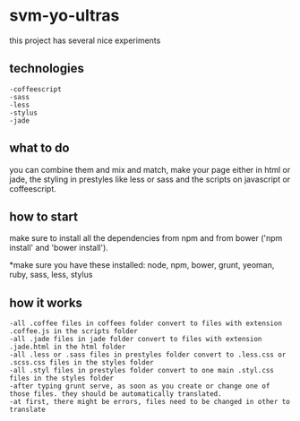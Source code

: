 svm-yo-ultras
=============

this project has several nice experiments

technologies
------------

	-coffeescript
	-sass
	-less
	-stylus
	-jade

what to do
----------

you can combine them and mix and match, make your page either in html or jade, the styling in prestyles like less or sass and the scripts on javascript or coffeescript.

how to start
------------

make sure to install all the dependencies from npm and from bower ('npm install' and 'bower install').

*make sure you have these installed: node, npm, bower, grunt, yeoman, ruby, sass, less, stylus

how it works
------------

	-all .coffee files in coffees folder convert to files with extension .coffee.js in the scripts folder
	-all .jade files in jade folder convert to files with extension .jade.html in the html folder
	-all .less or .sass files in prestyles folder convert to .less.css or .scss.css files in the styles folder
	-all .styl files in prestyles folder convert to one main .styl.css files in the styles folder
	-after typing grunt serve, as soon as you create or change one of those files. they should be automatically translated.
	-at first, there might be errors, files need to be changed in other to translate
